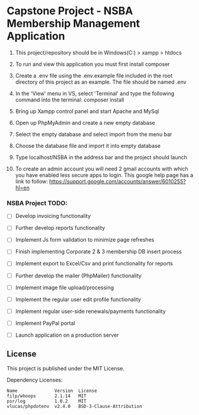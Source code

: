 
# Capstone Project - NSBA Membership Management Application

1. This project/repository should be in Windows(C:) > xampp > htdocs

2. To run and view this application you must first install composer

3. Create a .env file using the .env.example file included in the root directory of this project as an example. The file should be named .env

4. In the 'View' menu in VS, select 'Terminal' and type the following command into the terminal: composer install

5. Bring up Xampp control panel and start Apache and MySql 

6. Open up PhpMyAdmin and create a new empty database

7. Select the empty database and select import from the menu bar 

8. Choose the database file and import it into empty database

9. Type localhost/NSBA in the address bar and the project should launch

10. To create an admin account you will need 2 gmail accounts with which you have enabled less secure apps to login. This google help page has a link to follow: https://support.google.com/accounts/answer/6010255?hl=en



### NSBA Project TODO:

- [ ] Develop invoicing functionality
- [ ] Further develop reports functionality
- [ ] Implement Js form validation to minimize page refreshes
- [ ] Finish implementing Corporate 2 & 3 membership DB insert process
- [ ] Implement export to Excel/Csv and print functionality for reports
- [ ] Further develop the mailer (PhpMailer) functionality
- [ ] Implement image file upload/processing
- [ ] Implement the regular user edit profile functionality 
- [ ] Implement regular user-side renewals/payments functionality
- [ ] Implement PayPal portal
- [ ] Launch application on a production server



## License

This project is published under the MIT License.

Dependency Licenses:

```
Name              Version  License
filp/whoops       2.1.14   MIT
psr/log           1.0.2    MIT
vlucas/phpdotenv  v2.4.0   BSD-3-Clause-Attribution
```